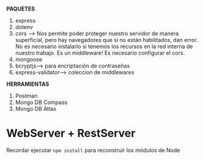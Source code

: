**PAQUETES**
1. express
2. dotenv
3. cors --> Nos permite poder proteger nuestro servidor de manera superficial, pero hay navegadores que si no están habilitados, dan error. No es necesario instalarlo si tenemos los recursos en la red interna de nuestro trabajo.
Es un middleware! Es necesario configurar el cors.
4. mongoose
5. bcryptjs--> para encriptación de contraseñas
6. express-validator--> coleccion de middlewares

**HERRAMIENTAS**
1. Postman
2. Mongo DB Compass
3. Mongo DB Atlas

# WebServer + RestServer
Recordar ejecutar ``npm install`` para reconstruir los módulos de Node